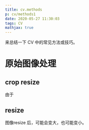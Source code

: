 ```yaml
---
title: cv.methods
p: cv/methods1
date: 2020-05-27 11:30:03
tags: CV
mathjax: true
---
```


来总结一下 CV 中的常见方法或技巧。      

<!-- more -->

# 原始图像处理
## crop resize

由于

## resize
图像resize 后，可能会变大，也可能变小。
